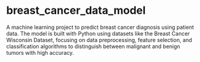 # breast_cancer_data_model
A machine learning project to predict breast cancer diagnosis using patient data. The model is built with Python using datasets like the Breast Cancer Wisconsin Dataset, focusing on data preprocessing, feature selection, and classification algorithms to distinguish between malignant and benign tumors with high accuracy.
